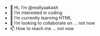 - 👋 Hi, I’m @reallyaakash
- 👀 I’m interested in coding
- 🌱 I’m currently learning HTML
- 💞️ I’m looking to collaborate on ... not now
- 📫 How to reach me ... not now

<!---
reallyaakash/reallyaakash is a ✨ special ✨ repository because its `README.md` (this file) appears on your GitHub profile.
You can click the Preview link to take a look at your changes.
--->
